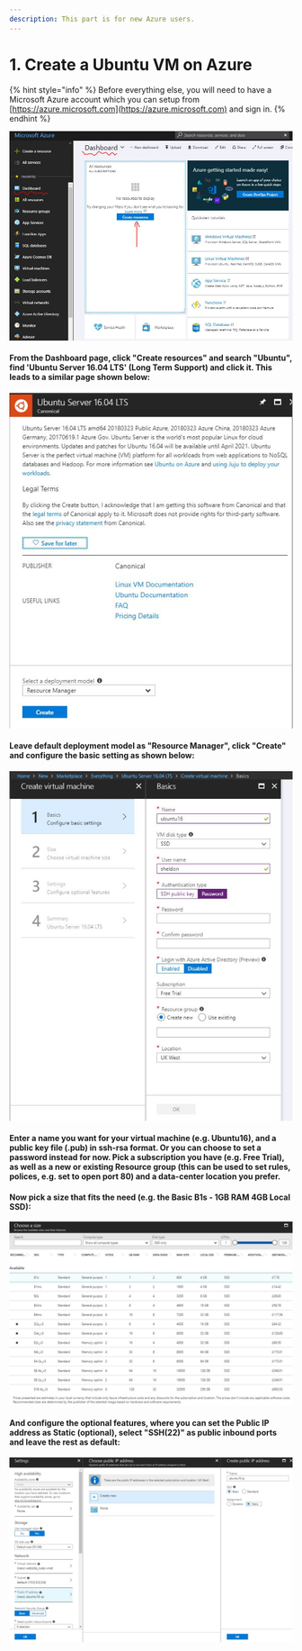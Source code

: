 ```yaml
---
description: This part is for new Azure users.
---
```


# 1. Create a Ubuntu VM on Azure

{% hint style="info" %}
Before everything else, you will need to have a Microsoft Azure account which you can setup from [https://azure.microsoft.com](https://azure.microsoft.com) and sign in.
{% endhint %}

![](.gitbook/assets/dashboard.JPG)

#### From the Dashboard page, click "Create resources" and search "Ubuntu", find 'Ubuntu Server 16.04 LTS' \(Long Term Support\) and click it. This leads to a similar page shown below: 

####  

![](.gitbook/assets/ubuntu_lts.JPG)

#### Leave default deployment model as "Resource Manager", click "Create" and configure the basic setting as shown below: 

####  

####  



![](.gitbook/assets/machinesetting.JPG)

#### Enter a name you want for your virtual machine \(e.g. Ubuntu16\), and a public key file \(.pub\) in ssh-rsa format. Or you can choose to set a password instead for now.  Pick a  subscription you have \(e.g. Free Trial\), as well as a new or existing Resource group \(this can be used to set rules, polices, e.g. set to open port 80\) and a data-center location you prefer. 

#### Now pick a size that fits the need \(e.g. the Basic B1s - 1GB RAM 4GB Local SSD\): 

![](.gitbook/assets/sizechoice.JPG)

#### And configure the optional features, where you can set the Public IP address as Static \(optional\), select "SSH\(22\)" as public inbound ports and leave the rest as default:  

![](.gitbook/assets/ipsetting.jpg)


